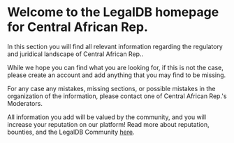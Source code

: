 <!-- TITLE: Central African Rep. -->
<!-- SUBTITLE: Welcome to the legalDB home of Central African Rep. -->

# Welcome to the LegalDB homepage for Central African Rep.

In this section you will find all relevant information regarding the regulatory and juridical landscape of Central African Rep..

While we hope you can find what you are looking for, if this is not the case, please create an account and add anything that you may find to be missing.

For any case any mistakes, missing sections, or possible mistakes in the organization of the information, please contact one of Central African Rep.'s Moderators.

All information you add will be valued by the community, and you will increase your reputation on our platform! Read more about reputation, bounties, and the LegalDB Community [here](http://legaldb.herokuapp.com/legaldb/community).
